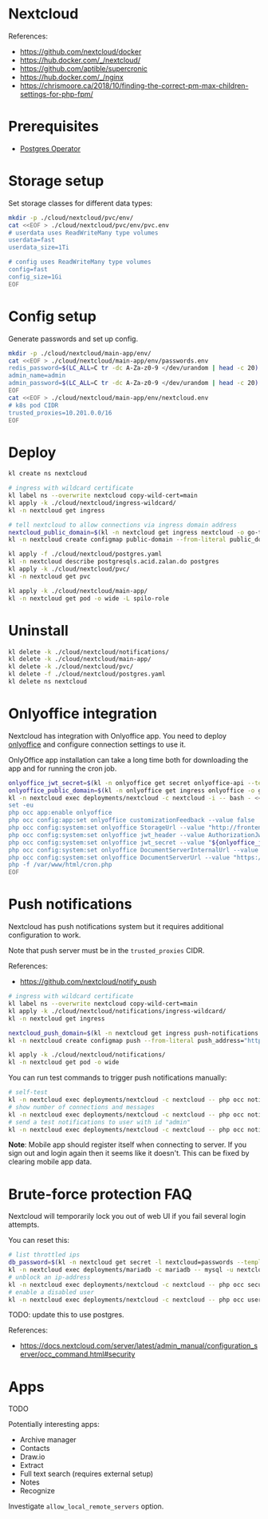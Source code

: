 
# Nextcloud

References:
- https://github.com/nextcloud/docker
- https://hub.docker.com/_/nextcloud/
- https://github.com/aptible/supercronic
- https://hub.docker.com/_/nginx
- https://chrismoore.ca/2018/10/finding-the-correct-pm-max-children-settings-for-php-fpm/

# Prerequisites

- [Postgres Operator](../../storage/postgres/readme.md)

# Storage setup

Set storage classes for different data types:

```bash
mkdir -p ./cloud/nextcloud/pvc/env/
cat <<EOF > ./cloud/nextcloud/pvc/env/pvc.env
# userdata uses ReadWriteMany type volumes
userdata=fast
userdata_size=1Ti

# config uses ReadWriteMany type volumes
config=fast
config_size=1Gi
EOF
```

# Config setup

Generate passwords and set up config.

```bash
mkdir -p ./cloud/nextcloud/main-app/env/
cat <<EOF > ./cloud/nextcloud/main-app/env/passwords.env
redis_password=$(LC_ALL=C tr -dc A-Za-z0-9 </dev/urandom | head -c 20)
admin_name=admin
admin_password=$(LC_ALL=C tr -dc A-Za-z0-9 </dev/urandom | head -c 20)
EOF
cat <<EOF > ./cloud/nextcloud/main-app/env/nextcloud.env
# k8s pod CIDR
trusted_proxies=10.201.0.0/16
EOF
```

# Deploy

```bash
kl create ns nextcloud

# ingress with wildcard certificate
kl label ns --overwrite nextcloud copy-wild-cert=main
kl apply -k ./cloud/nextcloud/ingress-wildcard/
kl -n nextcloud get ingress

# tell nextcloud to allow connections via ingress domain address
nextcloud_public_domain=$(kl -n nextcloud get ingress nextcloud -o go-template --template "{{range .spec.rules}}{{.host}}{{end}}")
kl -n nextcloud create configmap public-domain --from-literal public_domain="$nextcloud_public_domain" -o yaml --dry-run=client | kl apply -f -

kl apply -f ./cloud/nextcloud/postgres.yaml
kl -n nextcloud describe postgresqls.acid.zalan.do postgres
kl apply -k ./cloud/nextcloud/pvc/
kl -n nextcloud get pvc

kl apply -k ./cloud/nextcloud/main-app/
kl -n nextcloud get pod -o wide -L spilo-role
```

# Uninstall

```bash
kl delete -k ./cloud/nextcloud/notifications/
kl delete -k ./cloud/nextcloud/main-app/
kl delete -k ./cloud/nextcloud/pvc/
kl delete -f ./cloud/nextcloud/postgres.yaml
kl delete ns nextcloud
```

# Onlyoffice integration

Nextcloud has integration with Onlyoffice app.
You need to deploy [onlyoffice](../onlyoffice/readme.md)
and configure connection settings to use it.

OnlyOffice app installation can take a long time
both for downloading the app and for running the cron job.

```bash
onlyoffice_jwt_secret=$(kl -n onlyoffice get secret onlyoffice-api --template {{.data.jwt_secret}} | base64 --decode)
onlyoffice_public_domain=$(kl -n onlyoffice get ingress onlyoffice -o go-template --template="{{range .spec.rules}}{{.host}}{{end}}")
kl -n nextcloud exec deployments/nextcloud -c nextcloud -i -- bash - << EOF
set -eu
php occ app:enable onlyoffice
php occ config:app:set onlyoffice customizationFeedback --value false
php occ config:system:set onlyoffice StorageUrl --value "http://frontend.nextcloud.svc/"
php occ config:system:set onlyoffice jwt_header --value AuthorizationJwt
php occ config:system:set onlyoffice jwt_secret --value "${onlyoffice_jwt_secret}"
php occ config:system:set onlyoffice DocumentServerInternalUrl --value "http://onlyoffice.onlyoffice.svc/"
php occ config:system:set onlyoffice DocumentServerUrl --value "https://${onlyoffice_public_domain}/"
php -f /var/www/html/cron.php
EOF
```

# Push notifications

Nextcloud has push notifications system but it requires additional configuration to work.

Note that push server must be in the `trusted_proxies` CIDR.

References:
- https://github.com/nextcloud/notify_push

```bash
# ingress with wildcard certificate
kl label ns --overwrite nextcloud copy-wild-cert=main
kl apply -k ./cloud/nextcloud/notifications/ingress-wildcard/
kl -n nextcloud get ingress

nextcloud_push_domain=$(kl -n nextcloud get ingress push-notifications -o go-template --template="{{range .spec.rules}}{{.host}}{{end}}")
kl -n nextcloud create configmap push --from-literal push_address="https://${nextcloud_push_domain}" -o yaml --dry-run=client | kl apply -f -

kl apply -k ./cloud/nextcloud/notifications/
kl -n nextcloud get pod -o wide
```

You can run test commands to trigger push notifications manually:

```bash
# self-test
kl -n nextcloud exec deployments/nextcloud -c nextcloud -- php occ notify_push:self-test
# show number of connections and messages
kl -n nextcloud exec deployments/nextcloud -c nextcloud -- php occ notify_push:metrics
# send a test notifications to user with id "admin"
kl -n nextcloud exec deployments/nextcloud -c nextcloud -- php occ notification:test-push admin
```

**Note**: Mobile app should register itself when connecting to server.
If you sign out and login again then it seems like it doesn't.
This can be fixed by clearing mobile app data.

# Brute-force protection FAQ

Nextcloud will temporarily lock you out of web UI if you fail several login attempts.

You can reset this:

```bash
# list throttled ips
db_password=$(kl -n nextcloud get secret -l nextcloud=passwords --template "{{range .items}}{{.data.mariadb_user_password}}{{end}}" | base64 --decode)
kl -n nextcloud exec deployments/mariadb -c mariadb -- mysql -u nextcloud -p"$db_password" --database nextcloud -e "select * from oc_bruteforce_attempts;"
# unblock an ip-address
kl -n nextcloud exec deployments/nextcloud -c nextcloud -- php occ security:bruteforce:reset <ip-address>
# enable a disabled user
kl -n nextcloud exec deployments/nextcloud -c nextcloud -- php occ user:enable <name of user>
```

TODO: update this to use postgres.

References:
- https://docs.nextcloud.com/server/latest/admin_manual/configuration_server/occ_command.html#security

# Apps

TODO

Potentially interesting apps:
- Archive manager
- Contacts
- Draw.io
- Extract
- Full text search (requires external setup)
- Notes
- Recognize

Investigate `allow_local_remote_servers` option.
